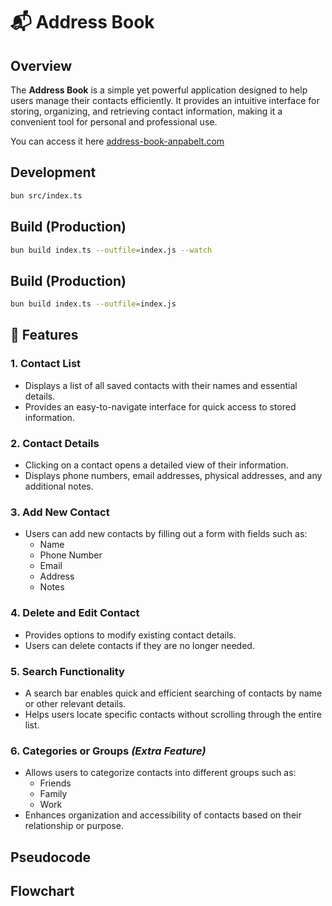 # 📬 Address Book

## Overview

The **Address Book** is a simple yet powerful application designed to help users manage their contacts efficiently. It provides an intuitive interface for storing, organizing, and retrieving contact information, making it a convenient tool for personal and professional use.

You can access it here [address-book-anpabelt.com](https://test.com)

## Development

```sh
bun src/index.ts
```

## Build (Production)

```sh
bun build index.ts --outfile=index.js --watch
```

## Build (Production)

```sh
bun build index.ts --outfile=index.js
```

## 🤖 Features

### 1. Contact List

- Displays a list of all saved contacts with their names and essential details.
- Provides an easy-to-navigate interface for quick access to stored information.

### 2. Contact Details

- Clicking on a contact opens a detailed view of their information.
- Displays phone numbers, email addresses, physical addresses, and any additional notes.

### 3. Add New Contact

- Users can add new contacts by filling out a form with fields such as:
  - Name
  - Phone Number
  - Email
  - Address
  - Notes

### 4. Delete and Edit Contact

- Provides options to modify existing contact details.
- Users can delete contacts if they are no longer needed.

### 5. Search Functionality

- A search bar enables quick and efficient searching of contacts by name or other relevant details.
- Helps users locate specific contacts without scrolling through the entire list.

### 6. Categories or Groups _(Extra Feature)_

- Allows users to categorize contacts into different groups such as:
  - Friends
  - Family
  - Work
- Enhances organization and accessibility of contacts based on their relationship or purpose.

## Pseudocode

## Flowchart
